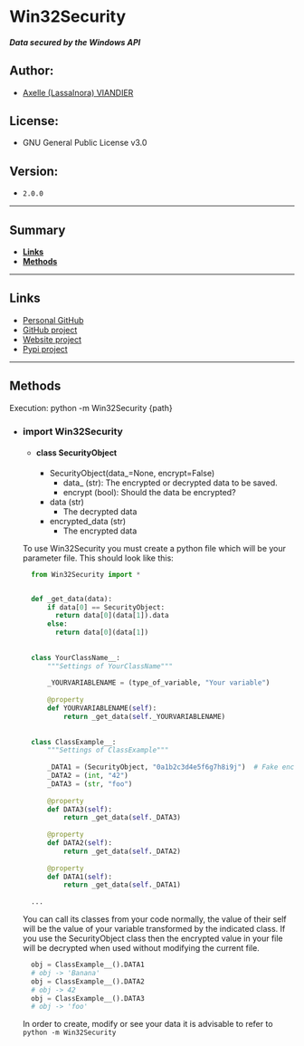 # Win32Security

#### _Data secured by the Windows API_

Author:
-------
- [Axelle (LassaInora) VIANDIER](mailto:axelleviandier@lassainora.fr)

License:
--------
- GNU General Public License v3.0

Version:
--------
- `2.0.0`

--------
## Summary

- **[Links](#links)**
- **[Methods](#methods)**
--------

## Links

- [Personal GitHub](https://github.com/LassaInora)
- [GitHub project](https://github.com/LassaInora/Win32Security)
- [Website project](https://lassainora.fr/projets/librairies/Win32Security)
- [Pypi project](https://pypi.org/project/Win32Security/)

--------
## Methods

 Execution: python -m Win32Security {path}
    
- ### import Win32Security
  - #### class SecurityObject
    - SecurityObject(data_=None, encrypt=False)
      - data_ (str): The encrypted or decrypted data to be saved.
      - encrypt (bool): Should the data be encrypted?
    - data (str)
      - The decrypted data
    - encrypted_data (str)
      - The encrypted data


  To use Win32Security you must create a python file which will be your parameter file.
  This should look like this:

  ```python
    from Win32Security import *


    def _get_data(data):
        if data[0] == SecurityObject:
          return data[0](data[1]).data
        else:
          return data[0](data[1])
    
        
    class YourClassName__:
        """Settings of YourClassName"""
        
        _YOURVARIABLENAME = (type_of_variable, "Your variable")
        
        @property
        def YOURVARIABLENAME(self):
            return _get_data(self._YOURVARIABLENAME)
    
    
    class ClassExample__:
        """Settings of ClassExample"""
        
        _DATA1 = (SecurityObject, "0a1b2c3d4e5f6g7h8i9j")  # Fake encrypted 'Banana'
        _DATA2 = (int, "42")
        _DATA3 = (str, "foo")
        
        @property
        def DATA3(self):
            return _get_data(self._DATA3)
        
        @property
        def DATA2(self):
            return _get_data(self._DATA2)
        
        @property
        def DATA1(self):
            return _get_data(self._DATA1)
    
    ...
  ```
  
  You can call its classes from your code normally, the value of their self will be the value of your variable transformed by the indicated class.
If you use the SecurityObject class then the encrypted value in your file will be decrypted when used without modifying the current file.
  
  ```python
    obj = ClassExample__().DATA1
    # obj -> 'Banana'
    obj = ClassExample__().DATA2
    # obj -> 42
    obj = ClassExample__().DATA3
    # obj -> 'foo'
  ```

  In order to create, modify or see your data it is advisable to refer to `python -m Win32Security`

        
